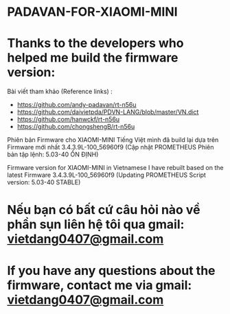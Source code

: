 # PADAVAN-FOR-XIAOMI-MINI
# Thanks to the developers who helped me build the firmware version:
Bài viết tham khảo (Reference links) :
+ https://github.com/andy-padavan/rt-n56u
+ https://github.com/daivietpda/PDVN-LANG/blob/master/VN.dict
+ https://github.com/hanwckf/rt-n56u
+ https://github.com/chongshengB/rt-n56u

Phiên bản Firmware cho XIAOMI-MINI Tiếng Việt mình đã build lại dựa trên Firmware mới nhất 3.4.3.9L-100_56960f9 (Cập nhật PROMETHEUS Phiên bản tập lệnh: 5.03-40 ỔN ĐỊNH)

Firmware version for XIAOMI-MINI in Vietnamese I have rebuilt based on the latest Firmware 3.4.3.9L-100_56960f9 (Updating PROMETHEUS Script version: 5.03-40 STABLE)
# Nếu bạn có bất cứ câu hỏi nào về phần sụn liên hệ tôi qua gmail: vietdang0407@gmail.com
# If you have any questions about the firmware, contact me via gmail: vietdang0407@gmail.com
